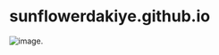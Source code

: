 # sunflowerdakiye.github.io

![image.](https://i.pinimg.com/736x/61/03/fc/6103fca90454026567b0805c605ca359.jpg)
